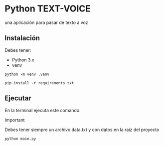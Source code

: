 # Python TEXT-VOICE
una aplicación para pasar de texto a voz


## Instalación
Debes tener:
* Python 3.x
* venv

```
python -m venv .venv
```

```
pip install -r requirements.txt
```

## Ejecutar
En la terminal ejecuta este comando:

> [!IMPORTANT]
> Debes tener siempre un archivo data.txt y con datos en la raiz del proyecto

```
python main.py
```
